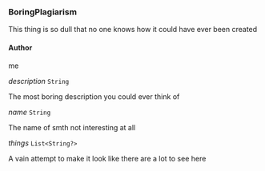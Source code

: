 

### BoringPlagiarism



This thing is so dull that no one knows how it could have ever been created







#### Author



me

  
<article>

*description* `String` 

The most boring description you could ever think of

</article>
<article>

*name* `String` 

The name of smth not interesting at all

</article>
<article>

*things* `List<String?>` 

A vain attempt to make it look like there are a lot to see here

</article>

